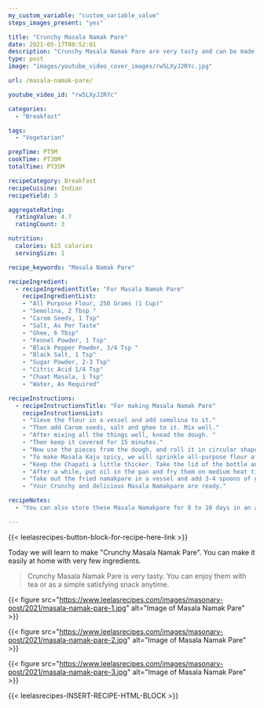 ```yaml
---
my_custom_variable: "custom_variable_value"
steps_images_present: "yes"

title: "Crunchy Masala Namak Pare"
date: 2021-05-17T00:52:01
description: "Crunchy Masala Namak Pare are very tasty and can be made using few ingredients. You can enjoy them with tea or as a simple satisfying snack anytime."
type: post
image: "images/youtube_video_cover_images/rw5LXyJ2RYc.jpg"

url: /masala-namak-pare/

youtube_video_id: "rw5LXyJ2RYc"

categories: 
  - "Breakfast"

tags:
  - "Vegetarian"

prepTime: PT5M
cookTime: PT30M
totalTime: PT35M

recipeCategory: Breakfast
recipeCuisine: Indian
recipeYield: 3

aggregateRating:
  ratingValue: 4.7
  ratingCount: 3

nutrition:
  calories: 615 calories
  servingSize: 1

recipe_keywords: "Masala Namak Pare"

recipeIngredient:
  - recipeIngredientTitle: "For Masala Namak Pare"
    recipeIngredientList:
    - "All Purpose Flour, 250 Grams (1 Cup)" 
    - "Semolina, 2 Tbsp " 
    - "Carom Seeds, 1 Tsp" 
    - "Salt, As Per Taste" 
    - "Ghee, 6 Tbsp" 
    - "Fennel Powder, 1 Tsp" 
    - "Black Pepper Powder, 3/4 Tsp " 
    - "Black Salt, 1 Tsp" 
    - "Sugar Powder, 2-3 Tsp" 
    - "Citric Acid 1/4 Tsp" 
    - "Chaat Masala, 1 Tsp" 
    - "Water, As Required" 

recipeInstructions:
  - recipeInstructionsTitle: "For making Masala Namak Pare"
    recipeInstructionsList:
    - "Sieve the flour in a vessel and add semolina to it." 
    - "Then add Carom seeds, salt and ghee to it. Mix well." 
    - "After mixing all the things well, knead the dough. " 
    - "Then keep it covered for 15 minutes." 
    - "Now use the pieces from the dough, and roll it in circular shapes similar to Chapati. We have to make two Chapatis." 
    - "To make Masala Kaju spicy, we will sprinkle all-purpose flour after applying ghee on the first Chapati, and place it on the second Chapati, and roll it. " 
    - "Keep the Chapati a little thicker. Take the lid of the bottle and cut the rolled Chapati, giving it the shape of cashew nuts (namakpare)." 
    - "After a while, put oil in the pan and fry them on medium heat till they turn golden. " 
    - "Take out the fried namakpare in a vessel and add 3-4 spoons of ghee to it and add all the spices and mix it well." 
    - "Your Crunchy and delicious Masala Namakpare are ready." 

recipeNotes:
  - "You can also store these Masala Namakpare for 8 to 10 days in an airtight container." 

---
```


{{< leelasrecipes-button-block-for-recipe-here-link >}}

Today we will learn to make "Crunchy Masala Namak Pare". You can make it easily at home with very few ingredients.

> Crunchy Masala Namak Pare is very tasty. You can enjoy them with tea or as a simple satisfying snack anytime. 

{{< figure src="https://www.leelasrecipes.com/images/masonary-post/2021/masala-namak-pare-1.jpg" alt="Image of Masala Namak Pare" >}}

{{< figure src="https://www.leelasrecipes.com/images/masonary-post/2021/masala-namak-pare-2.jpg" alt="Image of Masala Namak Pare" >}}

{{< figure src="https://www.leelasrecipes.com/images/masonary-post/2021/masala-namak-pare-3.jpg" alt="Image of Masala Namak Pare" >}}

{{< leelasrecipes-INSERT-RECIPE-HTML-BLOCK >}}

